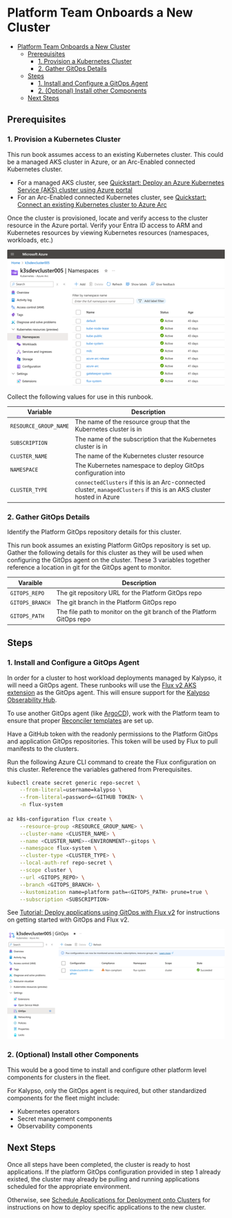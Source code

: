 # Platform Team Onboards a New Cluster

- [Platform Team Onboards a New Cluster](#platform-team-onboards-a-new-cluster)
  - [Prerequisites](#prerequisites)
    - [1. Provision a Kubernetes Cluster](#1-provision-a-kubernetes-cluster)
    - [2. Gather GitOps Details](#2-gather-gitops-details)
  - [Steps](#steps)
    - [1. Install and Configure a GitOps Agent](#1-install-and-configure-a-gitops-agent)
    - [2. (Optional) Install other Components](#2-optional-install-other-components)
  - [Next Steps](#next-steps)

## Prerequisites

### 1. Provision a Kubernetes Cluster

This run book assumes access to an existing Kubernetes cluster. This could be a managed AKS cluster in Azure, or an Arc-Enabled connected Kubernetes cluster.

- For a managed AKS cluster, see [Quickstart: Deploy an Azure Kubernetes Service (AKS) cluster using Azure portal](https://learn.microsoft.com/en-us/azure/aks/learn/quick-kubernetes-deploy-portal)
- For an Arc-Enabled connected Kubernetes cluster, see [Quickstart: Connect an existing Kubernetes cluster to Azure Arc](https://learn.microsoft.com/en-us/azure/azure-arc/kubernetes/quickstart-connect-cluster?tabs=azure-cli)

Once the cluster is provisioned, locate and verify access to the cluster resource in the Azure portal. Verify your Entra ID access to ARM and Kubernetes resources by viewing Kubernetes resources (namespaces, workloads, etc.)

![k3scluster](./images/k3scluster.png)

Collect the following values for use in this runbook.

| Variable              | Description                                                                                                          |
| --------------------- | -------------------------------------------------------------------------------------------------------------------- |
| `RESOURCE_GROUP_NAME` | The name of the resource group that the Kubernetes cluster is in                                                     |
| `SUBSCRIPTION`        | The name of the subscription that the Kubernetes cluster is in                                                     |
| `CLUSTER_NAME`        | The name of the Kubernetes cluster resource                                                                          |
| `NAMESPACE`           | The Kubernetes namespace to deploy GitOps configuration into                                                         |
| `CLUSTER_TYPE`        | `connectedClusters` if this is an Arc-connected cluster, `managedClusters` if this is an AKS cluster hosted in Azure |

### 2. Gather GitOps Details

Identify the Platform GitOps repository details for this cluster.

This run book assumes an existing Platform GitOps repository is set up. Gather the following details for this cluster as they will be used when configuring the GitOps agent on the cluster. These 3 variables together reference a location in git for the GitOps agent to monitor.

| Varaible        | Description                                                            |
| --------------- | ---------------------------------------------------------------------- |
| `GITOPS_REPO`   | The git repository URL for the Platform GitOps repo                    |
| `GITOPS_BRANCH` | The git branch in the Platform GitOps repo                             |
| `GITOPS_PATH`   | The file path to monitor on the git branch of the Platform GitOps repo |

## Steps

### 1. Install and Configure a GitOps Agent

In order for a cluster to host workload deployments managed by Kalypso, it will need a GitOps agent. These runbooks will use the [Flux v2 AKS extension](https://learn.microsoft.com/en-us/azure/azure-arc/kubernetes/conceptual-gitops-flux2) as the GitOps agent. This will ensure support for the [Kalypso Obserability Hub](https://github.com/microsoft/kalypso-observability-hub).

To use another GitOps agent (like [ArgoCD](https://argo-cd.readthedocs.io/en/stable/)), work with the Platform team to ensure that proper [Reconciler templates](https://github.com/microsoft/kalypso-scheduler?tab=readme-ov-file#reconciler-template) are set up.

Have a GitHub token with the readonly permissions to the Platform GitOps and application GitOps repositories. This token will be used by Flux to pull manifests to the clusters.

Run the following Azure CLI command to create the Flux configuration on this cluster. Reference the variables gathered from Prerequisites.

```sh
kubectl create secret generic repo-secret \
    --from-literal=username=kalypso \
    --from-literal=password=<GITHUB TOKEN> \
    -n flux-system

az k8s-configuration flux create \
    --resource-group <RESOURCE_GROUP_NAME> \
    --cluster-name <CLUSTER_NAME> \
    --name <CLUSTER_NAME>-<ENVIRONMENT>-gitops \
    --namespace flux-system \
    --cluster-type <CLUSTER_TYPE> \
    --local-auth-ref repo-secret \
    --scope cluster \
    --url <GITOPS_REPO> \
    --branch <GITOPS_BRANCH> \
    --kustomization name=platform path=<GITOPS_PATH> prune=true \
    --subscription <SUBSCRIPTION>
```

See [Tutorial: Deploy applications using GitOps with Flux v2](https://learn.microsoft.com/en-us/azure/azure-arc/kubernetes/tutorial-use-gitops-flux2?tabs=azure-cli) for instructions on getting started with GitOps and Flux v2.

![k3scluster-gitops](./images/k3scluster-gitops.png)

### 2. (Optional) Install other Components

This would be a good time to install and configure other platform level components for clusters in the fleet.

For Kalypso, only the GitOps agent is required, but other standardized components for the fleet might include:

- Kubernetes operators
- Secret management components
- Observability components

## Next Steps

Once all steps have been completed, the cluster is ready to host applications. If the platform GitOps configuration provided in step 1 already existed, the cluster may already be pulling and running applications scheduled for the appropriate environment.

Otherwise, see [Schedule Applications for Deployment onto Clusters](./platform-team-schedules-applications-for-deployment.md) for instructions on how to deploy specific applications to the new cluster.
